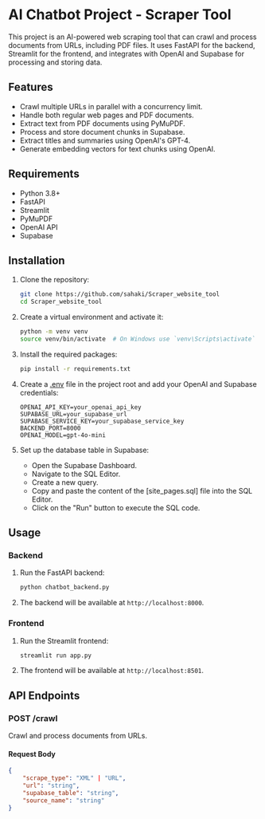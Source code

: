 # AI Chatbot Project - Scraper Tool

This project is an AI-powered web scraping tool that can crawl and process documents from URLs, including PDF files. It uses FastAPI for the backend, Streamlit for the frontend, and integrates with OpenAI and Supabase for processing and storing data.

## Features

- Crawl multiple URLs in parallel with a concurrency limit.
- Handle both regular web pages and PDF documents.
- Extract text from PDF documents using PyMuPDF.
- Process and store document chunks in Supabase.
- Extract titles and summaries using OpenAI's GPT-4.
- Generate embedding vectors for text chunks using OpenAI.

## Requirements

- Python 3.8+
- FastAPI
- Streamlit
- PyMuPDF
- OpenAI API
- Supabase

## Installation

1. Clone the repository:
    ```sh
    git clone https://github.com/sahaki/Scraper_website_tool
    cd Scraper_website_tool
    ```

2. Create a virtual environment and activate it:
    ```sh
    python -m venv venv
    source venv/bin/activate  # On Windows use `venv\Scripts\activate`
    ```

3. Install the required packages:
    ```sh
    pip install -r requirements.txt
    ```

4. Create a [.env](example.env) file in the project root and add your OpenAI and Supabase credentials:
    ```env
    OPENAI_API_KEY=your_openai_api_key
    SUPABASE_URL=your_supabase_url
    SUPABASE_SERVICE_KEY=your_supabase_service_key
    BACKEND_PORT=8000
    OPENAI_MODEL=gpt-4o-mini
    ```

5. Set up the database table in Supabase:
    - Open the Supabase Dashboard.
    - Navigate to the SQL Editor.
    - Create a new query.
    - Copy and paste the content of the [site_pages.sql] file into the SQL Editor.
    - Click on the "Run" button to execute the SQL code.

## Usage

### Backend

1. Run the FastAPI backend:
    ```sh
    python chatbot_backend.py
    ```

2. The backend will be available at `http://localhost:8000`.

### Frontend

1. Run the Streamlit frontend:
    ```sh
    streamlit run app.py
    ```

2. The frontend will be available at `http://localhost:8501`.

## API Endpoints

### POST /crawl

Crawl and process documents from URLs.

#### Request Body

```json
{
    "scrape_type": "XML" | "URL",
    "url": "string",
    "supabase_table": "string",
    "source_name": "string"
}